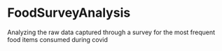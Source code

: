# FoodSurveyAnalysis
Analyzing the raw data captured through a survey for the most frequent food items consumed during covid
